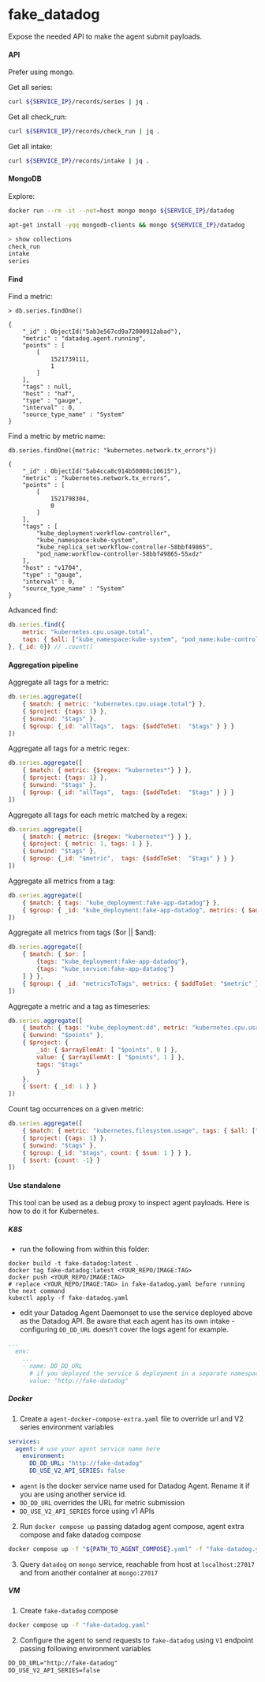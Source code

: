 # fake_datadog


Expose the needed API to make the agent submit payloads.


#### API

Prefer using mongo.

Get all series:
```bash
curl ${SERVICE_IP}/records/series | jq .
```

Get all check_run:
```bash
curl ${SERVICE_IP}/records/check_run | jq .
```

Get all intake:
```bash
curl ${SERVICE_IP}/records/intake | jq .
```

#### MongoDB

Explore:
```bash
docker run --rm -it --net=host mongo mongo ${SERVICE_IP}/datadog
```
```bash
apt-get install -yqq mongodb-clients && mongo ${SERVICE_IP}/datadog
```
```bash
> show collections
check_run
intake
series

```

#### Find

Find a metric:
```text
> db.series.findOne()

{
	"_id" : ObjectId("5ab3e567cd9a72000912abad"),
	"metric" : "datadog.agent.running",
	"points" : [
		[
			1521739111,
			1
		]
	],
	"tags" : null,
	"host" : "haf",
	"type" : "gauge",
	"interval" : 0,
	"source_type_name" : "System"
}
```

Find a metric by metric name:
```text
db.series.findOne({metric: "kubernetes.network.tx_errors"})

{
	"_id" : ObjectId("5ab4cca8c914b50008c10615"),
	"metric" : "kubernetes.network.tx_errors",
	"points" : [
		[
			1521798304,
			0
		]
	],
	"tags" : [
		"kube_deployment:workflow-controller",
		"kube_namespace:kube-system",
		"kube_replica_set:workflow-controller-58bbf49865",
		"pod_name:workflow-controller-58bbf49865-55xdz"
	],
	"host" : "v1704",
	"type" : "gauge",
	"interval" : 0,
	"source_type_name" : "System"
}
```

Advanced find:
```js
db.series.find({
    metric: "kubernetes.cpu.usage.total",
    tags: { $all: ["kube_namespace:kube-system", "pod_name:kube-controller-manager"] }
}, {_id: 0}) // .count()
```

#### Aggregation pipeline

Aggregate all tags for a metric:
```js
db.series.aggregate([
    { $match: { metric: "kubernetes.cpu.usage.total"} },
    { $project: {tags: 1} },
    { $unwind: "$tags" },
    { $group: {_id: "allTags",  tags: {$addToSet:  "$tags" } } }
])
```

Aggregate all tags for a metric regex:
```js
db.series.aggregate([
    { $match: { metric: {$regex: "kubernetes*"} } },
    { $project: {tags: 1} },
    { $unwind: "$tags" },
    { $group: {_id: "allTags",  tags: {$addToSet:  "$tags" } } }
])
```

Aggregate all tags for each metric matched by a regex:
```js
db.series.aggregate([
    { $match: { metric: {$regex: "kubernetes*"} } },
    { $project: { metric: 1, tags: 1 } },
    { $unwind: "$tags" },
    { $group: {_id: "$metric",  tags: {$addToSet:  "$tags" } } }
])
```

Aggregate all metrics from a tag:
```js
db.series.aggregate([
    { $match: { tags: "kube_deployment:fake-app-datadog"} },
    { $group: { _id: "kube_deployment:fake-app-datadog", metrics: { $addToSet: "$metric" } } }
])
```

Aggregate all metrics from tags ($or || $and):
```js
db.series.aggregate([
    { $match: { $or: [
        {tags: "kube_deployment:fake-app-datadog"},
        {tags: "kube_service:fake-app-datadog"}
    ] } },
    { $group: { _id: "metricsToTags", metrics: { $addToSet: "$metric" } } }
])
```

Aggregate a metric and a tag as timeseries:
```js
db.series.aggregate([
	{ $match: { tags: "kube_deployment:dd", metric: "kubernetes.cpu.usage.total"} },
	{ $unwind: "$points" },
	{ $project: {
		_id: { $arrayElemAt: [ "$points", 0 ] },
		value: { $arrayElemAt: [ "$points", 1 ] },
		tags: "$tags"
		}
	},
	{ $sort: { _id: 1 } }
])
```

Count tag occurrences on a given metric:
```js
db.series.aggregate([
	{ $match: { metric: "kubernetes.filesystem.usage", tags: { $all: ["pod_name:fake-app-datadog-7cfb79db4d-dd4jr"] } } },
	{ $project: {tags: 1} },
	{ $unwind: "$tags" },
	{ $group: {_id: "$tags", count: { $sum: 1 } } },
	{ $sort: {count: -1} }
])
```

#### Use standalone

This tool can be used as a debug proxy to inspect agent payloads. Here is how to do it for Kubernetes.

##### K8S
- run the following from within this folder:

```console
docker build -t fake-datadog:latest .
docker tag fake-datadog:latest <YOUR_REPO/IMAGE:TAG>
docker push <YOUR_REPO/IMAGE:TAG>
# replace <YOUR_REPO/IMAGE:TAG> in fake-datadog.yaml before running the next command
kubectl apply -f fake-datadog.yaml
```

- edit your Datadog Agent Daemonset to use the service deployed above as the Datadog API. Be aware that each agent has its own intake - configuring `DD_DD_URL` doesn't cover the logs agent for example.

```yaml
...
  env:
    ...
    - name: DD_DD_URL
      # if you deployed the service & deployment in a separate namespace, add `.<NAMESPACE>.svc.cluster.local
      value: "http://fake-datadog"
```

##### Docker

1. Create a `agent-docker-compose-extra.yaml` file to override url and V2 series environment variables

```yaml
services:
  agent: # use your agent service name here
    environment:
      DD_DD_URL: "http://fake-datadog"
      DD_USE_V2_API_SERIES: false
```

- `agent` is the docker service name used for Datadog Agent. Rename it if you are using another service id.
- `DD_DD_URL` overrides the URL for metric submission
- `DD_USE_V2_API_SERIES` force using v1 APIs

2. Run `docker compose up` passing datadog agent compose, agent extra compose and fake datadog compose

```bash
docker compose up -f "${PATH_TO_AGENT_COMPOSE}.yaml" -f "fake-datadog.yaml" -f "agent-docker-compose-extra.yaml"
```

3. Query `datadog` on `mongo` service, reachable from host at `localhost:27017` and from another container at `mongo:27017`

##### VM

1. Create `fake-datadog` compose

```bash
docker compose up -f "fake-datadog.yaml"
```

2. Configure the agent to send requests to `fake-datadog` using `V1` endpoint passing following environment variables

```txt
DD_DD_URL="http://fake-datadog"
DD_USE_V2_API_SERIES=false
```
